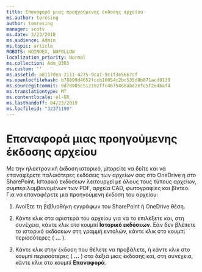 ```yaml
---
title: Επαναφορά μιας προηγούμενης έκδοσης αρχείου
ms.author: toresing
author: tomresing
manager: scotv
ms.date: 3/23/2018
ms.audience: Admin
ms.topic: article
ROBOTS: NOINDEX, NOFOLLOW
localization_priority: Normal
ms.collection: Adm_O365
ms.custom: ''
ms.assetid: a8117dea-2111-4275-9ca1-9c1f3e5667cf
ms.openlocfilehash: b78899d4652fccb16054c2bc535d8b871acd0139
ms.sourcegitcommit: 9d78905c512192ffc4675468abd2efc5f2e4baf4
ms.translationtype: MT
ms.contentlocale: el-GR
ms.lasthandoff: 04/23/2019
ms.locfileid: "32371190"
---
```

# <a name="restore-a-previous-file-version"></a>Επαναφορά μιας προηγούμενης έκδοσης αρχείου

Με την ηλεκτρονική έκδοση ιστορικό, μπορείτε να δείτε και να επαναφέρετε παλαιότερες εκδόσεις των αρχείων σας στο OneDrive ή στο SharePoint. Ιστορικό εκδόσεων λειτουργεί με όλους τους τύπους αρχείων, συμπεριλαμβανομένων των PDF, αρχεία CAD, φωτογραφίες και βίντεο. Για να επαναφέρετε μια προηγούμενη έκδοση του αρχείου:
  
1. Ανοίξτε τη βιβλιοθήκη εγγράφων του SharePoint ή OneDrive θέση.
    
2. Κάντε κλικ στα αριστερά του αρχείου για να το επιλέξετε και, στη συνέχεια, κάντε κλικ στο κουμπί **Ιστορικό εκδόσεων**. Εάν δεν βλέπετε το ιστορικό εκδόσεων στη γραμμή εντολών, κάντε κλικ στο κουμπί περισσότερες ( **...** ). 
    
3. Κάντε κλικ στην έκδοση που θέλετε να προβάλετε, ή κάντε κλικ στο κουμπί περισσότερες ( **...** ) στα δεξιά μιας έκδοσης και, στη συνέχεια, κάντε κλικ στο κουμπί **Επαναφορά**.
    

